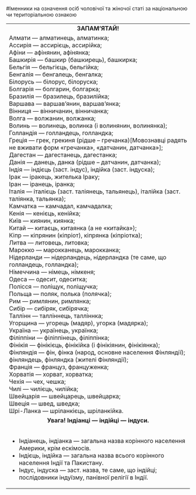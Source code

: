 #Іменники на означення осіб чоловічої та жіночої статі за національною чи територіальною ознакою

<table>
  <tr><td><center><b>ЗАПАМ’ЯТАЙ!</b></center></td></tr>
  <tr><td>Алмати — алматинець, алматинка;<br>
Ассирія — ассирієць, ассирійка;<br> 
Афіни — афінянин, афінянка;<br> 
Башкирія — башкир (башкирець), башкирка; <br> 
Бельгія — бельгієць, бельгійка; <br> 
Бенгалія — бенгалець, бенгалка; <br> 
Білорусь — білорус, білоруска; <br> 
Болгарія — болгарин, болгарка; <br> 
Бразилія — бразилець, бразилійка; <br> 
Варшава — варшав’янин, варшав’янка; <br> 
Вінниця — вінничанин, вінничанка; <br> 
Волга — волжанин, волжанка; <br> 
Волинь — волинець, волинка (і волинянин, волинянка); <br> 
Голландія — голландець, голландка; <br> 
Греція — грек, грекиня (рідше – гречанка)[Мовознавці радять не вживати форм «гречанка», «датчанин, датчанка»]; <br> 
Дагестан — дагестанець, дагестанка; <br> 
Данія — данець, данка (рідше – датчанин, датчанка); <br> 
Індія — індієць (заст. індус), індійка (заст. індуска); <br> 
Ірак — іракець, жителька Іраку; <br> 
Іран — іранець, іранка; <br> 
Італія — італієць (заст. таліянець, тальянець), італійка (заст. таліянка, тальянка); <br> 
Камчатка — камчадал, камчадалка; <br> 
Кенія — кенієць, кенійка; <br> 
Київ — киянин, киянка; <br> 
Китай — китаєць, китаянка (а не «китайка»); <br> 
Кіпр — кіпрянин (кіпріот), кіпрянка (кіпріотка); <br> 
Литва — литовець, литовка; <br> 
Марокко — марокканець, марокканка; <br> 
Нідерланди — нідерландець, нідерландка (те саме, що голландець, голландка); <br> 
Німеччина — німець, німкеня; <br> 
Одеса — одесит, одеситка; <br> 
Полісся — поліщук, поліщучка; <br> 
Польща — поляк, полька (полячка); <br> 
Рим — римлянин, римлянка; <br> 
Сибір — сибіряк, сибірячка; <br> 
Таллінн — талліннець, талліннка; <br> 
Угорщина — угорець (мадяр), угорка (мадярка); <br> 
Україна — українець, українка; <br> 
Філіппіни — філіппінець, філіппінка; <br> 
Фінікія — фінікієць, фінікійка (і фінікіянин, фінікіянка); <br> 
Фінляндія — фін, фінка (народ, основне населення Фінляндії); фінляндець, фінляндка (жителі Фінляндії); <br> 
Франція — француз, француженка; <br> 
Хорватія — хорват, хорватка; <br> 
Чехія — чех, чешка; <br> 
Чилі — чилієць, чилійка; <br> 
Швейцарія — швейцарець, швейцарка; <br> 
Швеція — швед, шведка; <br> 
Шрі-Ланка — шріланкієць, шріланкійка.</td></tr>
  <tr><td><center><b>Увага! Індіанці — індійці — індуси.</b></center><br>
<ul>
<li>Індіанець, індіанка — загальна назва корінного населення Америки, крім ескімосів.</li>
<li>Індієць, індійка — загальна назва всього корінного населення Індії та Пакистану.</li>
<li>Індус, індуска — заст. назва, те саме, що індійці; послідовники індуїзму, панівної релігії в Індії.</li>
</ul>
  </td></tr>
</table>